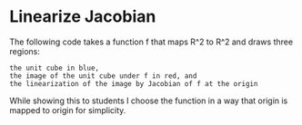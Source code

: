 # Linearize Jacobian

The following code takes a function f that maps R^2 to R^2 and draws three regions:

    the unit cube in blue,
    the image of the unit cube under f in red, and
    the linearization of the image by Jacobian of f at the origin

While showing this to students I choose the function in a way that origin is mapped to origin for simplicity.

